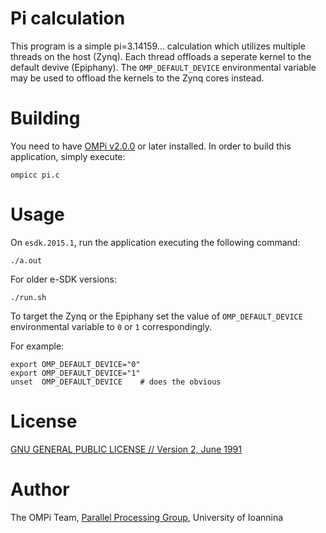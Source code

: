 # Pi calculation

This program is a simple pi=3.14159... calculation which utilizes multiple threads
on the host (Zynq). Each thread offloads a seperate kernel to the default devive
(Epiphany). The ```OMP_DEFAULT_DEVICE``` environmental variable may be used to offload
the kernels to the Zynq cores instead.

# Building

You need to have [OMPi v2.0.0](http://paragroup.cse.uoi.gr/wpsite/software/ompi) or later installed.
In order to build this application, simply execute:

```Shell
ompicc pi.c
```

# Usage

On `esdk.2015.1`, run the application executing the following command:

```Shell
./a.out
```

For older e-SDK versions:

```Shell
./run.sh
```

To target the Zynq or the Epiphany set the value of ```OMP_DEFAULT_DEVICE``` environmental variable
to ```0``` or ```1``` correspondingly.

For example:

```Shell
export OMP_DEFAULT_DEVICE="0"
export OMP_DEFAULT_DEVICE="1"
unset  OMP_DEFAULT_DEVICE    # does the obvious
```

# License

[GNU GENERAL PUBLIC LICENSE // Version 2, June 1991](../GPLv2)

# Author

The OMPi Team, [Parallel Processing Group](http://paragroup.cse.uoi.gr/), University of Ioannina

